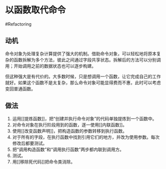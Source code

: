 # 以函数取代命令
#Refactoring 

## 动机

命令对象为处理复杂计算提供了强大的机制。借助命令对象，可以轻松地将原本复杂的函数拆解为多个方法，彼此之间通过字段共享状态。拆解后的方法可以分别调用；开始调用之前的数据状态也可以逐步构建。

但这种强大是有代价的。大多数时候，只是想调用一个函数，让它完成自己的工作就好。如果这个函数不是太复杂，那么命令对象可能显得费而不惠，此时可以考虑变回普通函数。

## 做法

1. 运用[[提炼函数]]，把“创建并执行命令对象”的代码单独提炼到一个函数中。
2. 对命令对象在执行阶段用到的函数，逐一使用[[内联函数]]。
3. 使用[[改变函数声明]]，把构造函数的参数转移到执行函数。
4. 对于所有的字段，在执行函数中找到引用它们的地方，并改为使用参数。每次修改后都要测试。
5. 把“调用构造函数”和“调用执行函数”两步都内联到调用方。
6. 测试。
7. 用[[移除死代码]]把命令类消除。